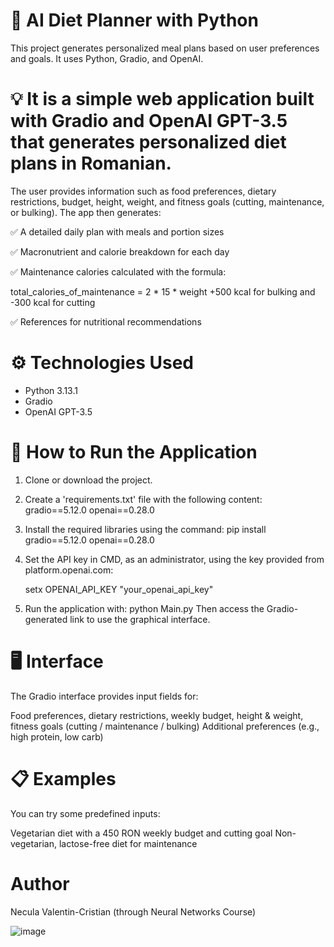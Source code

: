 

# 🥗 AI Diet Planner with Python

This project generates personalized meal plans based on user preferences and goals. It uses Python, Gradio, and OpenAI.

# 💡 It is a simple web application built with Gradio and OpenAI GPT-3.5 that generates personalized diet plans in Romanian.
The user provides information such as food preferences, dietary restrictions, budget, height, weight, and fitness goals (cutting, maintenance, or bulking). The app then generates:

✅ A detailed daily plan with meals and portion sizes

✅ Macronutrient and calorie breakdown for each day

✅ Maintenance calories calculated with the formula:

total_calories_of_maintenance = 2 * 15 * weight
+500 kcal for bulking and -300 kcal for cutting

✅ References for nutritional recommendations

# ⚙️ Technologies Used
- Python 3.13.1
- Gradio
- OpenAI GPT-3.5

# 🚀 How to Run the Application
1. Clone or download the project.
2. Create a 'requirements.txt' file with the following content:
   gradio==5.12.0
   openai==0.28.0
3. Install the required libraries using the command:
   pip install gradio==5.12.0 openai==0.28.0
4. Set the API key in CMD, as an administrator, using the key provided from platform.openai.com:
   
   setx OPENAI_API_KEY "your_openai_api_key"
6. Run the application with:
   python Main.py
   Then access the Gradio-generated link to use the graphical interface.

# 🖥️ Interface

The Gradio interface provides input fields for:

Food preferences, dietary restrictions, weekly budget, height & weight, fitness goals (cutting / maintenance / bulking)
Additional preferences (e.g., high protein, low carb)

# 📋 Examples

You can try some predefined inputs:

Vegetarian diet with a 450 RON weekly budget and cutting goal
Non-vegetarian, lactose-free diet for maintenance

# Author
Necula Valentin-Cristian (through Neural Networks Course)

![image](https://github.com/user-attachments/assets/3e1370bb-27a0-475b-ad25-368e6565b49c)

